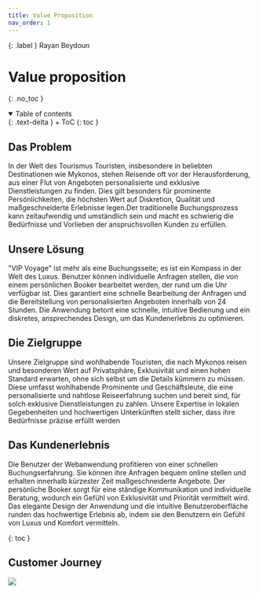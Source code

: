 ```yaml
---
title: Value Proposition
nav_order: 1
---
```


{: .label }
Rayan Beydoun

# Value proposition
{: .no_toc }

<details open markdown="block">
{: .text-delta }
<summary>Table of contents</summary>
+ ToC
{: toc }
</details>

## Das Problem
In der Welt des Tourismus Touristen, insbesondere in beliebten Destinationen wie Mykonos, stehen Reisende oft vor der Herausforderung, aus einer Flut von Angeboten personalisierte und exklusive Dienstleistungen zu finden. Dies gilt besonders für prominente Persönlichkeiten, die höchsten Wert auf Diskretion, Qualität und maßgeschneiderte Erlebnisse legen.Der traditionelle Buchungsprozess kann zeitaufwendig und umständlich sein und macht es schwierig die Bedürfnisse und Vorlieben der anspruchsvollen Kunden zu erfüllen.

## Unsere Lösung
"VIP Voyage" ist mehr als eine Buchungsseite; es ist ein Kompass in der Welt des Luxus. Benutzer können individuelle Anfragen stellen, die von einem persönlichen Booker bearbeitet werden, der rund um die Uhr verfügbar ist. Dies garantiert eine schnelle Bearbeitung der Anfragen und die Bereitstellung von personalisierten Angeboten innerhalb von 24 Stunden. Die Anwendung betont eine schnelle, intuitive Bedienung und ein diskretes, ansprechendes Design, um das Kundenerlebnis zu optimieren.

## Die Zielgruppe
Unsere Zielgruppe sind wohlhabende Touristen, die nach Mykonos reisen und besonderen Wert auf Privatsphäre, Exklusivität und einen hohen Standard erwarten, ohne sich selbst um die Details kümmern zu müssen. Diese umfasst wohlhabende Prominente und Geschäftsleute, die eine personalisierte und nahtlose Reiseerfahrung suchen und bereit sind, für solch exklusive Dienstleistungen zu zahlen. Unsere Expertise in lokalen Gegebenheiten und hochwertigen Unterkünften stellt sicher, dass ihre Bedürfnisse präzise erfüllt werden

## Das Kundenerlebnis
Die Benutzer der Webanwendung profitieren von einer schnellen Buchungserfahrung. Sie können ihre Anfragen bequem online stellen und erhalten innerhalb kürzester Zeit maßgeschneiderte Angebote. Der persönliche Booker sorgt für eine ständige Kommunikation und individuelle Beratung, wodurch ein Gefühl von Exklusivität und Priorität vermittelt wird. Das elegante Design der Anwendung und die intuitive Benutzeroberfläche runden das hochwertige Erlebnis ab, indem sie den Benutzern ein Gefühl von Luxus und Komfort vermitteln.

{: toc }
## Customer Journey

[![](https://mermaid.ink/img/pako:eNp1kDtvwzAMhP8KwSVLpj4WrW4DtEsGr14UiU7ZSpQrUwGCIP-9cmoHRoFq0ePuPp10QZc8ocHPVLLQuROoQ1kDQVNGTZEyvK-1kZxyEmhJPLzJd-E8KwBNYPcFm7W0gUNRTWLgwdyJi7-lUGkVmU_sCCp1TsF-uF0y2CMZePybXDrsOATYpRwX4Kto7etJLYcRWG7iTHn6j9Ik6TlHO23uzcohskI_xW19TSZHfCJwK6-B5zUSt1jnaNnX77xMoA71gyJ1aOrSU29L0A47uVarLZraszg0mgttsQzeKr2wPWYbfw-vP2iii_g?type=png)](https://mermaid.live/edit#pako:eNp1kDtvwzAMhP8KwSVLpj4WrW4DtEsGr14UiU7ZSpQrUwGCIP-9cmoHRoFq0ePuPp10QZc8ocHPVLLQuROoQ1kDQVNGTZEyvK-1kZxyEmhJPLzJd-E8KwBNYPcFm7W0gUNRTWLgwdyJi7-lUGkVmU_sCCp1TsF-uF0y2CMZePybXDrsOATYpRwX4Kto7etJLYcRWG7iTHn6j9Ik6TlHO23uzcohskI_xW19TSZHfCJwK6-B5zUSt1jnaNnX77xMoA71gyJ1aOrSU29L0A47uVarLZraszg0mgttsQzeKr2wPWYbfw-vP2iii_g)

